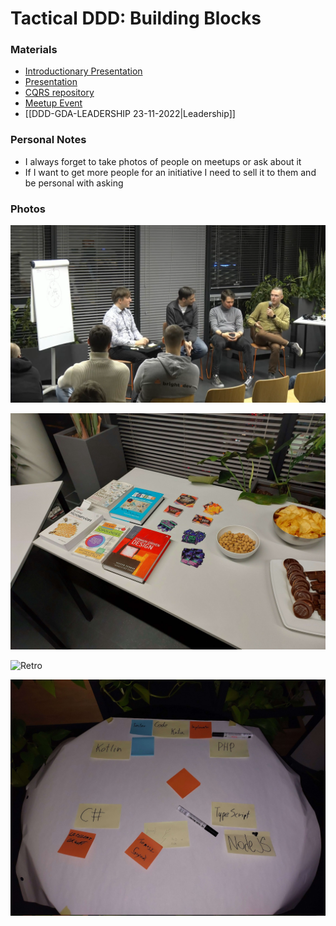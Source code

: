 # Tactical DDD: Building Blocks


### Materials

- [Introductionary Presentation](https://gitlab.com/oneacik/lifecycle/-/blob/master/prezentacje%20i%20warsztaty/presentation/DDD-GDA-11-2022-ddd-building-blocks/template.pdf)
- [Presentation](https://docs.google.com/presentation/d/1aCNpLNSvyNVlh_4sRBV97GPUiwGHan0XebB6MOAiAJU/edit#slide=id.p)
- [CQRS repository](https://github.com/Efpkaf/DDD-basic-components)
- [Meetup Event](https://www.meetup.com/pl-PL/ddd-gda/events/289396427/)
- [[DDD-GDA-LEADERSHIP 23-11-2022|Leadership]]

### Personal Notes

- I always forget to take photos of people on meetups or ask about it
- If I want to get more people for an initiative I need to sell it to them and be personal with asking



### Photos

![INTERVIEW](INTERVIEW.png)

![Books And Cookies](BOOKS.jpg)

![Retro](Mindoo/public/Events/DDD-GDA/2022-11-23/RETRO.jpg)

![Helpers for Code Kata](HELPERS.jpg)
